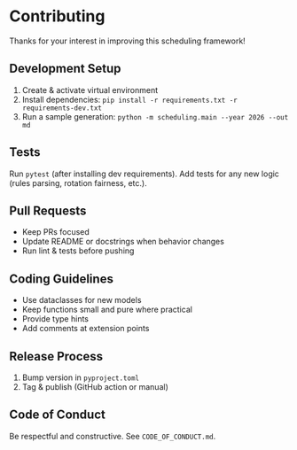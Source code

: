 # Contributing

Thanks for your interest in improving this scheduling framework!

## Development Setup

1. Create & activate virtual environment
2. Install dependencies: `pip install -r requirements.txt -r requirements-dev.txt`
3. Run a sample generation: `python -m scheduling.main --year 2026 --out md`

## Tests

Run `pytest` (after installing dev requirements). Add tests for any new logic (rules parsing, rotation fairness, etc.).

## Pull Requests

- Keep PRs focused
- Update README or docstrings when behavior changes
- Run lint & tests before pushing

## Coding Guidelines

- Use dataclasses for new models
- Keep functions small and pure where practical
- Provide type hints
- Add comments at extension points

## Release Process

1. Bump version in `pyproject.toml`
2. Tag & publish (GitHub action or manual)

## Code of Conduct

Be respectful and constructive. See `CODE_OF_CONDUCT.md`.
